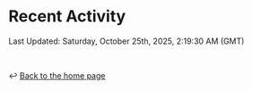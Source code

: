 # Recent Activity

<!--RECENT_ACTIVITY:start-->
<!--RECENT_ACTIVITY:end-->

<!--RECENT_ACTIVITY:last_update-->
Last Updated: Saturday, October 25th, 2025, 2:19:30 AM (GMT)
<!--RECENT_ACTIVITY:last_update_end-->

<br>

↩️ [Back to the home page](/README.md)
